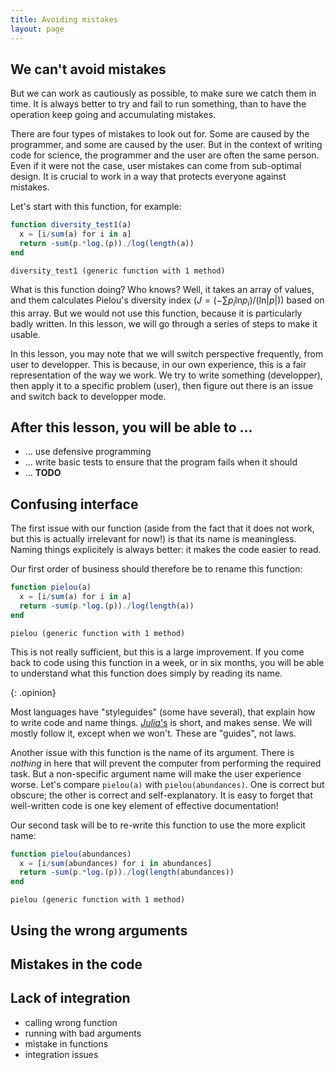 ```yaml
---
title: Avoiding mistakes
layout: page
---
```


## We can't avoid mistakes

But we can work as cautiously as possible, to make sure we catch them in time.
It is always better to try and fail to run something, than to have the operation
keep going and accumulating mistakes.

There are four types of mistakes to look out for. Some are caused by the
programmer, and some are caused by the user. But in the context of writing code
for science, the programmer and the user are often the same person. Even if it
were not the case, user mistakes can come from sub-optimal design. It is crucial
to work in a way that protects everyone against mistakes.

Let's start with this function, for example:

````julia
function diversity_test1(a)
  x = [i/sum(a) for i in a]
  return -sum(p.*log.(p))./log(length(a))
end
````


````
diversity_test1 (generic function with 1 method)
````





What is this function doing? Who knows? Well, it takes an array of values, and
them calculates Pielou's diversity index ($J = \left(-\sum
p_i\text{ln}p_i\right)/\left(\text{ln}|p|\right)$) based on this array. But we
would not use this function, because it is particularly badly written. In this
lesson, we will go through a series of steps to make it usable.

In this lesson, you may note that we will switch perspective frequently, from
user to developper. This is because, in our own experience, this is a fair
representation of the way we work. We try to write something (developper), then
apply it to a specific problem (user), then figure out there is an issue and
switch back to developper mode.

## After this lesson, you will be able to ...

- ... use defensive programming
- ... write basic tests to ensure that the program fails when it should
- ... **TODO**

## Confusing interface

The first issue with our function (aside from the fact that it does not work,
but this is actually irrelevant for now!) is that its name is meaningless.
Naming things explicitely is always better: it makes the code easier to read.

Our first order of business should therefore be to rename this function:

````julia
function pielou(a)
  x = [i/sum(a) for i in a]
  return -sum(p.*log.(p))./log(length(a))
end
````


````
pielou (generic function with 1 method)
````





This is not really sufficient, but this is a large improvement. If you come back
to code using this function in a week, or in six months, you will be able to
understand what this function does simply by reading its name.

{: .opinion}

Most languages have "styleguides" (some have several), that explain how to write
code and name things. [*Julia*'s][jlsg] is short, and makes sense. We will
mostly follow it, except when we won't. These are "guides", not laws.

[jlsg]: https://docs.julialang.org/en/latest/manual/style-guide/

Another issue with this function is the name of its argument. There is *nothing*
in here that will prevent the computer from performing the required task. But a
non-specific argument name will make the user experience worse. Let's compare
`pielou(a)` with `pielou(abundances)`. One is correct but obscure; the other is
correct and self-explanatory. It is easy to forget that well-written code is one
key element of effective documentation!

Our second task will be to re-write this function to use the more explicit name:

````julia
function pielou(abundances)
  x = [i/sum(abundances) for i in abundances]
  return -sum(p.*log.(p))./log(length(abundances))
end
````


````
pielou (generic function with 1 method)
````





## Using the wrong arguments

## Mistakes in the code

## Lack of integration

- calling wrong function
- running with bad arguments
- mistake in functions
- integration issues
